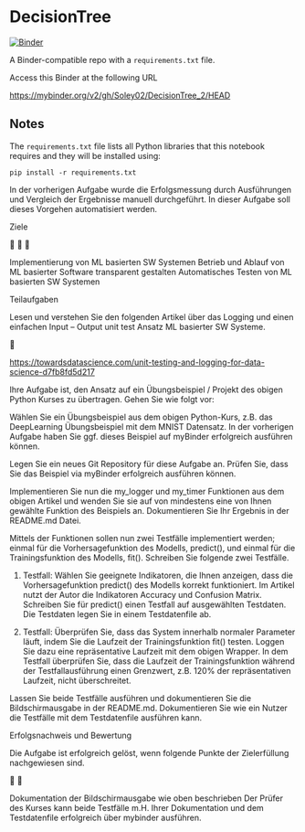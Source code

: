 # DecisionTree

[![Binder](https://mybinder.org/badge_logo.svg)](https://mybinder.org/v2/gh/Soley02/DecisionTree_2/HEAD)


A Binder-compatible repo with a `requirements.txt` file.

Access this Binder at the following URL

https://mybinder.org/v2/gh/Soley02/DecisionTree_2/HEAD

## Notes
The `requirements.txt` file lists all Python libraries that this notebook requires and they will be installed using:

```
pip install -r requirements.txt
```

In der vorherigen Aufgabe wurde die Erfolgsmessung durch Ausführungen und Vergleich der Ergebnisse manuell durchgeführt. In dieser Aufgabe soll dieses Vorgehen automatisiert werden.

Ziele

  

Implementierung von ML basierten SW Systemen Betrieb und Ablauf von ML basierter Software transparent gestalten Automatisches Testen von ML basierten SW Systemen

Teilaufgaben

Lesen und verstehen Sie den folgenden Artikel über das Logging und einen einfachen Input – Output unit test Ansatz ML basierter SW Systeme.



https://towardsdatascience.com/unit-testing-and-logging-for-data-science-d7fb8fd5d217

Ihre Aufgabe ist, den Ansatz auf ein Übungsbeispiel / Projekt des obigen Python Kurses zu übertragen. Gehen Sie wie folgt vor:

Wählen Sie ein Übungsbeispiel aus dem obigen Python-Kurs, z.B. das DeepLearning Übungsbeispiel mit dem MNIST Datensatz. In der vorherigen Aufgabe haben Sie ggf. dieses Beispiel auf myBinder erfolgreich ausführen können.

Legen Sie ein neues Git Repository für diese Aufgabe an. Prüfen Sie, dass Sie das Beispiel via myBinder erfolgreich ausführen können.

Implementieren Sie nun die my_logger und my_timer Funktionen aus dem obigen Artikel und wenden Sie sie auf von mindestens eine von Ihnen gewählte Funktion des Beispiels an. Dokumentieren Sie Ihr Ergebnis in der README.md Datei.

Mittels der Funktionen sollen nun zwei Testfälle implementiert werden; einmal für die Vorhersagefunktion des Modells, predict(), und einmal für die Trainingsfunktion des Modells, fit(). Schreiben Sie folgende zwei Testfälle.

1. Testfall: Wählen Sie geeignete Indikatoren, die Ihnen anzeigen, dass die Vorhersagefunktion predict() des Modells korrekt funktioniert. Im Artikel nutzt der Autor die Indikatoren Accuracy und Confusion Matrix. Schreiben Sie für predict() einen Testfall auf ausgewählten Testdaten. Die Testdaten legen Sie in einem Testdatenfile ab.

2. Testfall: Überprüfen Sie, dass das System innerhalb normaler Parameter läuft, indem Sie die Laufzeit der Trainingsfunktion fit() testen. Loggen Sie dazu eine repräsentative Laufzeit mit dem obigen Wrapper. In dem Testfall überprüfen Sie, dass die Laufzeit der Trainingsfunktion während der Testfallausführung einen Grenzwert, z.B. 120% der repräsentativen Laufzeit, nicht überschreitet.

Lassen Sie beide Testfälle ausführen und dokumentieren Sie die Bildschirmausgabe in der README.md. Dokumentieren Sie wie ein Nutzer die Testfälle mit dem Testdatenfile ausführen kann.

Erfolgsnachweis und Bewertung

Die Aufgabe ist erfolgreich gelöst, wenn folgende Punkte der Zielerfüllung nachgewiesen sind.

 

Dokumentation der Bildschirmausgabe wie oben beschrieben Der Prüfer des Kurses kann beide Testfälle m.H. Ihrer Dokumentation und dem Testdatenfile erfolgreich über mybinder ausführen.
